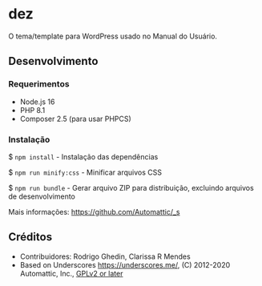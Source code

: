 # dez

O tema/template para WordPress usado no Manual do Usuário.

## Desenvolvimento

### Requerimentos

- Node.js 16
- PHP 8.1
- Composer 2.5 (para usar PHPCS)

### Instalação

$ `npm install` - Instalação das dependências

$ `npm run minify:css` - Minificar arquivos CSS

$ `npm run bundle` - Gerar arquivo ZIP para distribuição, excluindo arquivos de desenvolvimento

Mais informações: https://github.com/Automattic/_s

## Créditos

- Contribuidores: Rodrigo Ghedin, Clarissa R Mendes
- Based on Underscores https://underscores.me/, (C) 2012-2020 Automattic, Inc., [GPLv2 or later](https://www.gnu.org/licenses/gpl-2.0.html)
